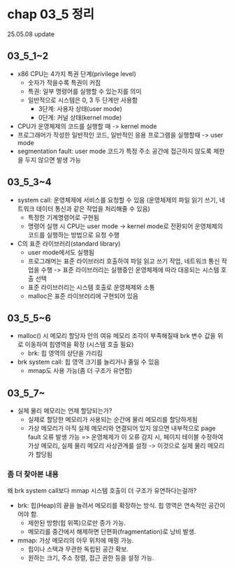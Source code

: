 # chap 03_5 정리 
25.05.08 update

## 03_5_1~2
* x86 CPU는 4가지 특권 단계(privilege level)
    * 숫자가 작을수록 특권이 커짐 
    * 특권: 일부 명령어를 실행할 수 있는지를 의미 
    * 일반적으로 시스템은 0, 3 두 단계만 사용함 
        * 3단계: 사용자 상태(user mode) 
        * 0단계: 커널 상태(kernel mode) 
* CPU가 운영체제의 코드를 실행할 때 -> kernel mode
* 프로그래머가 작성한 일반적인 코드, 일반적인 응용 프로그램을 실행할때 -> user mode 
* segmentation fault: user mode 코드가 특정 주소 공간에 접근하지 않도록 제한을 두지 않으면 발생 가능 

## 03_5_3~4
* system call: 운영체제에 서비스를 요청할 수 있음 (운영체제의 파일 읽기 쓰기, 네트워크 데이터 통신과 같은 작업을 처리해줄 수 있음)
    * 특정한 기계명령어로 구현됨
    * 명령어 실행 시 CPU는 user mode -> kernel mode로 전환되어 운영체제의 코드를 실행하는 방법으로 요청 수행 
* C의 표준 라이브러리(standard library)
    * user mode에서도 실행됨 
    * 프로그래머는 표준 라이브러리 호출하여 파일 읽고 쓰기 작업, 네트워크 통신 작업을 수행 -> 표준 라이브러리는 실행중인 운영체제에 따라 대응되는 시스템 호출 선택 
    * 표준 라이브러리는 시스템 호출로 운영체제와 소통 
    * malloc은 표준 라이브러리에 구현되어 있음 

## 03_5_5~6
* malloc() 시 메모리 할당자 안의 여유 메모리 조각이 부족해질때 brk 변수 값을 위로 이동하여 힙영역을 확장 (시스템 호출 필요)
    * brk: 힙 영역의 상단을 가리킴 
* brk system call: 힙 영역 크기를 늘리거나 줄일 수 있음 
    * mmap도 사용 가능(좀 더 구조가 유연함) 

## 03_5_7~
* 실제 물리 메모리는 언제 할당되는가? 
    * 실제로 할당한 메모리가 사용되는 순간에 물리 메모리를 할당하게됨 
    * 가상 메모리가 아직 실제 메모리와 연결되어 있지 않으면 내부적으로 page fault 오류 발생 가능 => 운영체제가 이 오류 감지 시, 페이지 테이블 수정하여 가상 메모리, 실제 물리 메모리 사상관계를 설정 -> 이것으로 실제 물리 메모리가 할당됨 



### 좀 더 찾아본 내용 
왜 brk system call보다 mmap 시스템 호출이 더 구조가 유연하다는걸까? 
* brk: 힙(Heap)의 끝을 늘려서 메모리를 확장하는 방식. 힙 영역은 연속적인 공간이어야 함.
    * 제한된 방향(힙 위쪽)으로만 증가 가능.
    * 메모리를 중간에서 해제하면 단편화(fragmentation)로 낭비 발생.
* mmap: 가상 메모리의 아무 위치에 매핑 가능.
    * 힙이나 스택과 무관한 독립된 공간 확보.
    * 원하는 크기, 주소 정렬, 접근 권한 등을 설정 가능.


